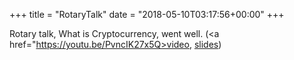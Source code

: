+++
title = "RotaryTalk"
date = "2018-05-10T03:17:56+00:00"
+++

Rotary talk, What is Cryptocurrency, went well. (<a href="https://youtu.be/PvncIK27x5Q>video</a>, <a href="/what-is-cryptocurrency">slides</a>)
			